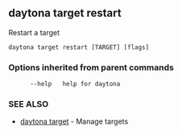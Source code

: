 ## daytona target restart

Restart a target

```
daytona target restart [TARGET] [flags]
```

### Options inherited from parent commands

```
      --help   help for daytona
```

### SEE ALSO

* [daytona target](daytona_target.md)	 - Manage targets

